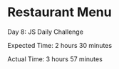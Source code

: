 # Restaurant Menu

Day 8: JS Daily Challenge

Expected Time: 2 hours 30 minutes

Actual Time: 3 hours 57 minutes